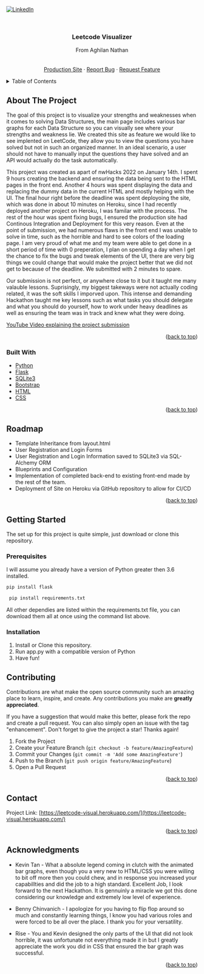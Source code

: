 <div id="top"></div>

[![LinkedIn][linkedin-shield]][linkedin-url]



<!-- PROJECT LOGO -->
<br />
<div align="center">
<h3 align="center">Leetcode Visualizer</h3>

  <p align="center">
    From Aghilan Nathan
    <br />
    <br />
    <br />
    <a href="https://split-fare.herokuapp.com/">Production Site</a>
    ·
    <a href="mailto:nathanaghilan@gmail.com">Report Bug</a>
    ·
    <a href="mailto:nathanaghilan@gmail.com">Request Feature</a>
  </p>
</div>



<!-- TABLE OF CONTENTS -->
<details>
  <summary>Table of Contents</summary>
  <ol>
    <li>
      <a href="#about-the-project">About The Project</a>
      <ul>
        <li><a href="#built-with">Built With</a></li>
        <li><a href="#roadmap">Roadmap</a></li>
      </ul>
    </li>
    <li>
      <a href="#getting-started">Getting Started</a>
      <ul>
        <li><a href="#prerequisites">Prerequisites</a></li>
        <li><a href="#installation">Installation</a></li>
      </ul>
    </li>
    <li><a href="#contributing">Contributing</a></li>
    <li><a href="#contact">Contact</a></li>
    <li><a href="#acknowledgments">Acknowledgments</a></li>
  </ol>
</details>



<!-- ABOUT THE PROJECT -->
## About The Project

The goal of this project is to visualize your strengths and weaknesses when it comes to solving Data Structures,
the main page includes various bar graphs for each Data Structure so you can visually see where your strengths and weakness lie. 
We created this site as feature we would like to see implented on LeetCode, they allow you to view the questions you have solved but not in such an organized manner.
In an ideal scenario, a user should not have to manually input the questions they have solved and an API would actually do the task automatically. 

This project was created as apart of nwHacks 2022 on January 14th. 
I spent 9 hours creating the backend and ensuring the data being sent to the HTML pages in the front end.
Another 4 hours was spent displaying the data and replacing the dummy data in the current HTML and mostly helping with the UI.
The final hour right before the deadline was spent deployoing the site, which was done in about 10 minutes on Heroku, since I had recently deployed another project on Heroku, I was familar with the process.
The rest of the hour was spent fixing bugs, I ensured the production site had Continous Integration and Deployment for this very reason.
Even at the point of submission, we had numerous flaws in the front end I was unable to solve in time, such as the horrible and hard to see colors of the loading page.
I am very proud of what me and my team were able to get done in a short period of time with 0 preperation, I plan on spending a day when I get the chance to fix the bugs and tweak elements of the UI, there are very big things we could change that would make the project better that we did not get to because of the deadline.
We submitted with 2 minutes to spare.

Our submission is not perfect, or anywhere close to it but it taught me many valauble lessons. Suprisingly, my biggest takeways were not actually coding related, it was the soft skills I imporved upon. 
This intense and demanding Hackathon taught me key lessons such as what tasks you should delegate and what you should do yourself, how to work under heavy deadlines as well as ensuring the team was in track and knew what they were doing. 

[YouTube Video explaining the project submission](https://www.youtube.com/watch?v=zlDN6rarDLI)

<p align="right">(<a href="#top">back to top</a>)</p>



### Built With

* [Python](https://www.python.org/)
* [Flask](https://flask.palletsprojects.com/en/2.0.x/)
* [SQLite3](https://www.sqlite.org/index.html)
* [Bootstrap](https://getbootstrap.com/)
* [HTML](https://developer.mozilla.org/en-US/docs/Web/HTML)
* [CSS](https://developer.mozilla.org/en-US/docs/Web/CSS)

<p align="right">(<a href="#top">back to top</a>)</p>


<!-- ROADMAP -->
## Roadmap

- Template Inheritance from layout.html
- User Registration and Login Forms
- User Registration and Login Information saved to SQLite3 via SQL-Alchemy ORM
- Blueprints and Configuration
- Implementation of completed back-end to existing front-end made by the rest of the team.
- Deployment of Site on Heroku via GitHub repository to allow for CI/CD

<p align="right">(<a href="#top">back to top</a>)</p>

<!-- GETTING STARTED -->
## Getting Started

The set up for this project is quite simple, just download or clone this repository.

### Prerequisites

I will assume you already have a version of Python greater then 3.6 installed.
  ```sh
  pip install flask
  ```
  ```sh
   pip install requirements.txt
  ```
All other dependies are listed within the requirements.txt file, you can download them all at once using the command list above.

### Installation

1. Install or Clone this repository.
2. Run app.py with a compatible version of Python 
3. Have fun!


<!-- CONTRIBUTING -->
## Contributing

Contributions are what make the open source community such an amazing place to learn, inspire, and create. Any contributions you make are **greatly appreciated**.

If you have a suggestion that would make this better, please fork the repo and create a pull request. You can also simply open an issue with the tag "enhancement".
Don't forget to give the project a star! Thanks again!

1. Fork the Project
2. Create your Feature Branch (`git checkout -b feature/AmazingFeature`)
3. Commit your Changes (`git commit -m 'Add some AmazingFeature'`)
4. Push to the Branch (`git push origin feature/AmazingFeature`)
5. Open a Pull Request

<p align="right">(<a href="#top">back to top</a>)</p>


<!-- CONTACT -->
## Contact

Project Link: [https://leetcode-visual.herokuapp.com/](https://leetcode-visual.herokuapp.com/)

<p align="right">(<a href="#top">back to top</a>)</p>



<!-- ACKNOWLEDGMENTS -->
## Acknowledgments

* Kevin Tan - What a absolute legend coming in clutch with the animated bar graphs, even though you a very new to HTML/CSS you were willing to bit off more then you could chew, and in response you increased your capabillties and did the job to a high standard. Excellent Job, I look forward to the next Hackathon. It is gennuinly a miracle we got this done considering our knowledge and extremely low level of experience.

* Benny Chinvanich - I apologize for you having to flip flop around so much and constantly learning things, I know you had various roles and were forced to be all over the place. I thank you for your versatility.

* Rise - You and Kevin designed the only parts of the UI that did not look horrible, it was unfortunate not everything made it in but I greatly appreciate the work you did in CSS that ensured the bar graph was successful. 

<p align="right">(<a href="#top">back to top</a>)</p>



<!-- MARKDOWN LINKS & IMAGES -->
<!-- https://www.markdownguide.org/basic-syntax/#reference-style-links -->
[contributors-shield]: https://img.shields.io/github/contributors/github_username/repo_name.svg?style=for-the-badge
[contributors-url]: https://github.com/github_username/repo_name/graphs/contributors
[forks-shield]: https://img.shields.io/github/forks/github_username/repo_name.svg?style=for-the-badge
[forks-url]: https://github.com/github_username/repo_name/network/members
[stars-shield]: https://img.shields.io/github/stars/github_username/repo_name.svg?style=for-the-badge
[stars-url]: https://github.com/github_username/repo_name/stargazers
[issues-shield]: https://img.shields.io/github/issues/github_username/repo_name.svg?style=for-the-badge
[issues-url]: https://github.com/github_username/repo_name/issues
[license-shield]: https://img.shields.io/github/license/github_username/repo_name.svg?style=for-the-badge
[license-url]: https://github.com/github_username/repo_name/blob/master/LICENSE.txt
[linkedin-shield]: https://img.shields.io/badge/-LinkedIn-black.svg?style=for-the-badge&logo=linkedin&colorB=555
[linkedin-url]: https://www.linkedin.com/in/aghilan-nathan-3b65bb211/
[product-screenshot]: images/screenshot.png
